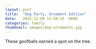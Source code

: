 ```yaml
---
layout: post
title:  "Dog Party, Ornament Edition"
date:   2016-12-09 11:50:15 -0600
categories: family
thumbnail: images/dog-ornaments.jpg
---
```

These goofballs earned a spot on the tree.
